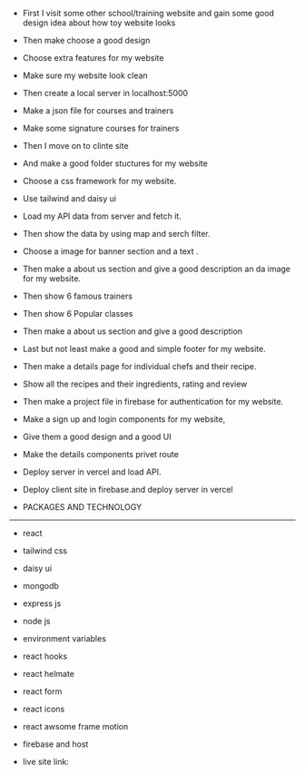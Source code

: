- First I visit some other school/training website and gain some good design idea about how toy website looks
- Then make choose a good design
- Choose extra features for my website
- Make sure my website look clean
- Then create a local server in localhost:5000
- Make a json file for courses and trainers
- Make some signature courses for trainers
- Then I move on to clinte site
- And make a good folder stuctures for my website
- Choose a css framework for my website.
- Use tailwind and daisy ui
- Load my API data from server and fetch it.
- Then show the data by using map and serch filter.
- Choose a image for banner section and a text .
- Then make a about us section and give a good description an da image for my website.
- Then show 6 famous trainers
- Then show 6 Popular classes
- Then make a about us section and give a good description
- Last but not least make a good and simple footer for my website.
- Then make a details page for individual chefs and their recipe.
- Show all the recipes and their ingredients, rating and review
- Then make a project file in firebase for authentication for my website.
- Make a sign up and login components for my website,
- Give them a good design and a good UI
- Make the details components privet route
- Deploy server in vercel and load API.
- Deploy client site in firebase.and deploy server in vercel

- PACKAGES AND TECHNOLOGY

---

- react
- tailwind css
- daisy ui
- mongodb
- express js
- node js
- environment variables
- react hooks
- react helmate
- react form
- react icons
- react awsome frame motion
- firebase and host

- live site link:
